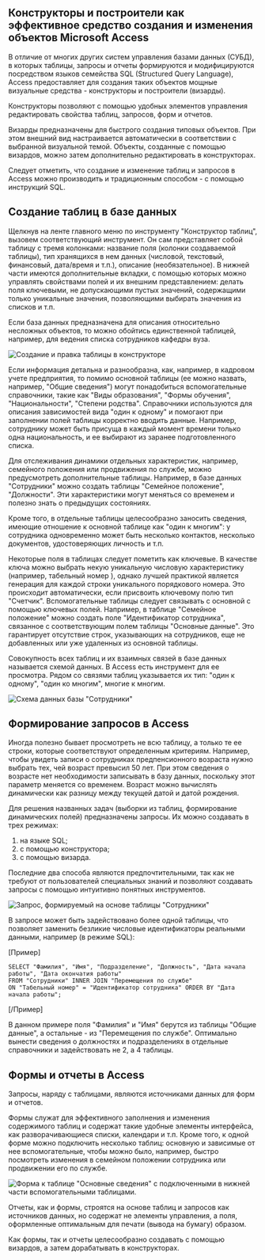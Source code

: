 ## Конструкторы и построители как эффективное средство создания и изменения объектов Microsoft Access

В отличие от многих других систем управления базами данных (СУБД), в которых таблицы, запросы и отчеты формируются и модифицируются посредством языков семейства SQL (Structured Query Language), Access предоставляет для создания таких объектов мощные визуальные средства - конструкторы и построители (визарды).

Конструкторы  позволяют с помощью удобных элементов управления редактировать свойства таблиц, запросов, форм и отчетов.

Визарды предназначены для быстрого создания типовых объектов. При этом внешний вид настраивается автоматически в соответствии с выбранной визуальной темой. Объекты, созданные с помощью визардов, можно затем дополнительно редактировать в конструкторах.

Следует отметить, что создание и изменение таблиц и запросов в Access можно производить и традиционным способом - с помощью инструкций SQL.

## Создание таблиц в базе данных

Щелкнув на ленте главного меню по инструменту "Конструктор таблиц", вызовем соответствующий инструмент. Он сам представляет собой таблицу с тремя колонками: название поля (колонки создаваемой таблицы), тип хранящихся в нем данных  (числовой, текстовый, финансовый, дата/время и т.п.), описание (необязательное). В нижней части  имеются дополнительные вкладки, с помощью которых можно управлять свойствами полей и их внешним представлением: делать поля ключевыми, не допускающими пустых значений, содержащими только уникальные значения, позволяющими выбирать значения из списков и т.п.

Если база данных предназначена для описания относительно несложных объектов, то можно обойтись единственной таблицей, например, для ведения списка сотрудников кафедры вуза.

![Создание и правка таблицы в конструкторе](https://a24.biz/assets/files/handbook/images/7d/50/7d501455b748a954c4b1d48e72108d00)

Если информация детальна и разнообразна, как, например, в кадровом учете предприятия, то помимо основной таблицы (ее можно назвать, например, "Общие сведения") могут понадобиться вспомогательные справочники, такие как "Виды образования", "Формы обучения",   "Национальности", "Степени родства". Справочники используются для описания зависимостей вида "один к одному" и помогают при заполнении полей таблицы корректно вводить данные. Например, сотруднику может быть присуща в каждый момент времени только одна национальность, и ее выбирают из заранее подготовленного списка.

Для отслеживания динамики отдельных характеристик, например, семейного положения или продвижения по службе, можно предусмотреть дополнительные таблицы.   Например, в базе данных "Сотрудники" можно создать таблицы "Семейное положение", "Должности". Эти характеристики могут меняться со временем и полезно знать о предыдущих состояниях.

Кроме того, в отдельные таблицы целесообразно заносить сведения, имеющие отношение к основной таблице как "один к многим": у сотрудника одновременно может быть несколько контактов, несколько документов, удостоверяющих личность и т.п.

Некоторые поля в таблицах следует пометить как ключевые. В качестве ключа можно выбрать некую уникальную числовую характеристику (например, табельный номер ), однако лучшей практикой является генерация для каждой строки уникального порядкового номера. Это происходит автоматически, если присвоить ключевому полю тип "Счетчик". Вспомогательные таблицы следует связывать с основной с помощью ключевых полей. Например, в таблице "Семейное положение" можно создать поле "Идентификатор сотрудника", связанное с соответствующим полем таблицы "Основные данные". Это гарантирует отсутствие строк, указывающих на сотрудников, еще не добавленных или уже удаленных из основной таблицы.

Совокупность всех таблиц и их взаимных связей в базе данных называется схемой данных. В Access есть инструмент для ее просмотра. Рядом со связями таблиц указывается их тип: "один к одному", "один ко многим", многие к многим.

![Схема данных базы "Сотрудники"](https://a24.biz/assets/files/handbook/images/fd/f9/fdf91340b02e857d080075d6a1e5b7ac)


## Формирование запросов в Access

Иногда полезно бывает просмотреть не всю таблицу, а только те ее строки, которые соответствуют определенным критериям. Например, чтобы увидеть записи о сотрудниках предпенсионного возраста нужно выбрать тех, чей возраст превысил 50 лет. При этом сведения о возрасте нет необходимости записывать в базу данных, поскольку этот параметр меняется со временем. Возраст можно вычислять динамически как разницу между текущей датой и датой рождения.

Для решения названных задач (выборки из таблиц, формирование динамических полей) предназначены запросы. Их можно создавать в трех режимах:

1. на языке SQL;
1. с помощью конструктора;
1. с помощью визарда.

Последние два способа являются предпочтительными, так как не требуют от пользователей специальных знаний и позволяют создавать запросы с помощью интуитивно понятных инструментов.

![Запрос, формируемый на основе таблицы "Сотрудники"](https://a24.biz/assets/files/handbook/images/38/bd/38bdd95664cc3c337b463e43e255b469)

В запросе может быть задействовано более одной таблицы, что позволяет заменить безликие числовые идентификаторы реальными данными, например (в режиме SQL):

[Пример]
```
SELECT "Фамилия", "Имя", "Подразделение", "Должность", "Дата начала работы", "Дата окончатия работы" 
FROM "Сотрудники" INNER JOIN "Перемещения по службе" 
ON "Табельный номер" = "Идентификатор сотрудника" ORDER BY "Дата начала работы";

```
[/Пример]

В данном примере поля "Фамилия" и "Имя" берутся из таблицы "Общие данные", а остальные - из "Перемещения по службе". Оптимально вынести сведения о должностях и подразделениях в отдельные справочники и задействовать не 2, а 4 таблицы.

## Формы и отчеты в Access

Запросы, наряду с таблицами, являются источниками данных для форм и отчетов.

Формы служат для эффективного заполнения  и изменения содержимого таблиц и содержат такие удобные элементы интерфейса, как разворачивающиеся списки, календари и т.п. Кроме того, к одной форме можно подключить несколько таблиц: основную и зависимые от нее вспомогательные, чтобы можно было, например, быстро посмотреть изменения в семейном положении сотрудника или продвижении его по службе.

![Форма к таблице "Основные сведения" с подключенными в нижней части вспомогательными таблицами.](https://a24.biz/assets/files/handbook/images/b1/10/b1109491cb1b20f6941f6e21b5b2ae08)


Отчеты, как и формы, строятся на основе таблиц и запросов как источников данных, но содержат не элементы управления, а поля, оформленные оптимальным для печати  (вывода на бумагу) образом.

Как формы, так и отчеты целесообразно создавать с помощью визардов, а затем дорабатывать в конструкторах.